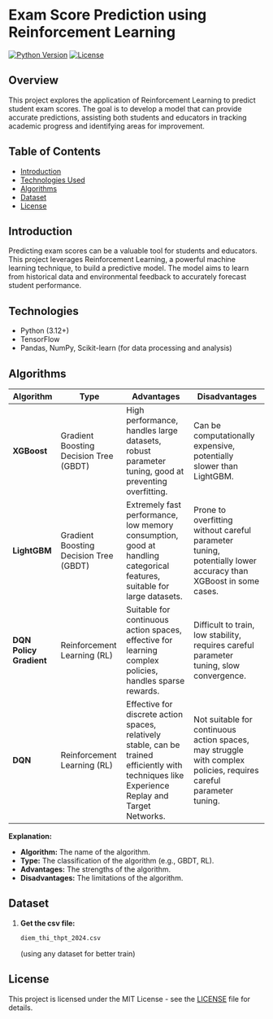 # Exam Score Prediction using Reinforcement Learning

[![Python Version](https://img.shields.io/badge/python-3.12%2B-blue.svg)](https://www.python.org/downloads/release/python-3120/)
[![License](https://img.shields.io/badge/license-MIT-green)](LICENSE)

## Overview

This project explores the application of Reinforcement Learning to predict student exam scores. The goal is to develop a model that can provide accurate predictions, assisting both students and educators in tracking academic progress and identifying areas for improvement.

## Table of Contents

- [Introduction](#introduction)
- [Technologies Used](#technologies-used)
- [Algorithms](#algorithms)
- [Dataset](#dataset)
- [License](#license)

## Introduction

Predicting exam scores can be a valuable tool for students and educators. This project leverages Reinforcement Learning, a powerful machine learning technique, to build a predictive model. The model aims to learn from historical data and environmental feedback to accurately forecast student performance.

## Technologies

- Python (3.12+)
- TensorFlow
- Pandas, NumPy, Scikit-learn (for data processing and analysis)

## Algorithms

| Algorithm             | Type                                      | Advantages                                                                                                                                                                                                                            | Disadvantages                                                                                                                                                                                                                                             |
| --------------------- | ----------------------------------------- | ------------------------------------------------------------------------------------------------------------------------------------------------------------------------------------------------------------------------------------- | --------------------------------------------------------------------------------------------------------------------------------------------------------------------------------------------------------------------------------------------------------- |
| **XGBoost** | Gradient Boosting Decision Tree (GBDT)    | High performance, handles large datasets, robust parameter tuning, good at preventing overfitting.                                                                                                                                       | Can be computationally expensive, potentially slower than LightGBM.                                                                                                                                                                                                |
| **LightGBM** | Gradient Boosting Decision Tree (GBDT)    | Extremely fast performance, low memory consumption, good at handling categorical features, suitable for large datasets.                                                                                                                   | Prone to overfitting without careful parameter tuning, potentially lower accuracy than XGBoost in some cases.                                                                                                                                               |
| **DQN Policy Gradient** | Reinforcement Learning (RL)              | Suitable for continuous action spaces, effective for learning complex policies, handles sparse rewards.                                                                                                                                 | Difficult to train, low stability, requires careful parameter tuning, slow convergence.                                                                                                                                                                     |
| **DQN** | Reinforcement Learning (RL)              | Effective for discrete action spaces, relatively stable, can be trained efficiently with techniques like Experience Replay and Target Networks.                                                                                            | Not suitable for continuous action spaces, may struggle with complex policies, requires careful parameter tuning.                                                                                                                                               |

**Explanation:**

* **Algorithm:** The name of the algorithm.
* **Type:** The classification of the algorithm (e.g., GBDT, RL).
* **Advantages:** The strengths of the algorithm.
* **Disadvantages:** The limitations of the algorithm.

## Dataset

1.  **Get the csv file:**

    ```bash
    diem_thi_thpt_2024.csv
    ```

    (using any dataset for better train)

## License

This project is licensed under the MIT License - see the [LICENSE](LICENSE) file for details.

